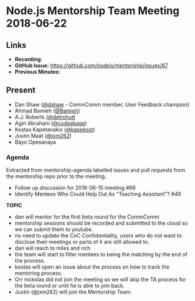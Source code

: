 # Node.js Mentorship Team Meeting 2018-06-22

## Links

* **Recording**: 
* **GitHub Issue:** https://github.com/nodejs/mentorship/issues/67
* **Previous Minutes:** 

## Present

- Dan Shaw ([@dshaw](https://github.com/dshaw) - CommComm member, User Feedback champion)
- Ahmad Bamieh ([@Bamieh](https://github.com/Bamieh))
- A.J. Roberts ([@detrohutt](https://github.com/detrohutt)
- Agiri Abraham ([@codeekage](https://github.com/codeekage))
- Kostas Kapetanakis ([@kapekost](https://github.com/kapekost))
- Justin Maat ([@jxm262](https://github.com/jxm262))
- Bayo Opesanaya

### Agenda

Extracted from mentorship-agenda labelled issues and pull requests from the mentorship repo prior to the meeting.

- Follow up discussion for 2018-06-15 meeting #66
- Identify Mentees Who Could Help Out As "Teaching Assistant"? #49

**TOPIC**

- dan will mentor for the first beta round for the CommComm
- mentorship sessions should be recorded and submitted to the cloud so we can submit them to youtube.
- no need to update the CoC Confidentiality, users who do not want to disclose their meetings or parts of it are still allowed to.
- dan will reach to miles and rich
- the team will start to filter mentees to being the matching by the end of the process.
- kostas will open an issue about the process on how to track the mentoring process.
- Orr nickolas did not join the meeting so we will skip the TA process for the beta round or until he is able to join back.
- Justin (@jxm262) will join the Mentorship Team.

